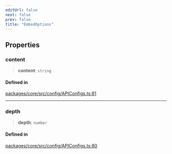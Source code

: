 ```yaml
---
editUrl: false
next: false
prev: false
title: "EmbedOptions"
---
```


## Properties

### content

> **content**: `string`

#### Defined in

[packages/core/src/config/APIConfigs.ts:81](https://github.com/mProjectsCode/obsidian-meta-bind-plugin/blob/f797e384bc51b3b69ee936c1c8f585862087d6d3/packages/core/src/config/APIConfigs.ts#L81)

***

### depth

> **depth**: `number`

#### Defined in

[packages/core/src/config/APIConfigs.ts:80](https://github.com/mProjectsCode/obsidian-meta-bind-plugin/blob/f797e384bc51b3b69ee936c1c8f585862087d6d3/packages/core/src/config/APIConfigs.ts#L80)
